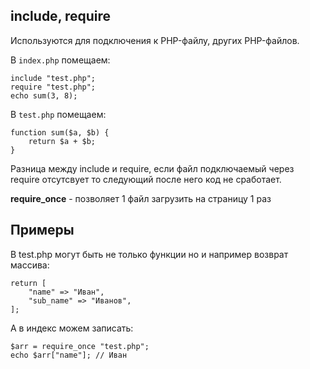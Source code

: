 ## include, require
Используются для подключения к PHP-файлу, других PHP-файлов.

В `index.php` помещаем:

    include "test.php";
    require "test.php";
    echo sum(3, 8);

В `test.php` помещаем:

    function sum($a, $b) {
        return $a + $b;
    }

Разница между include и require, если файл подключаемый через require отсутсвует то следующий после него код не сработает.

**require_once** - позволяет 1 файл загрузить на страницу 1 раз

## Примеры
В test.php могут быть не только функции но и например возврат массива:

    return [
        "name" => "Иван",
        "sub_name" => "Иванов",
    ];

А в индекс можем записать:

    $arr = require_once "test.php";
    echo $arr["name"]; // Иван
